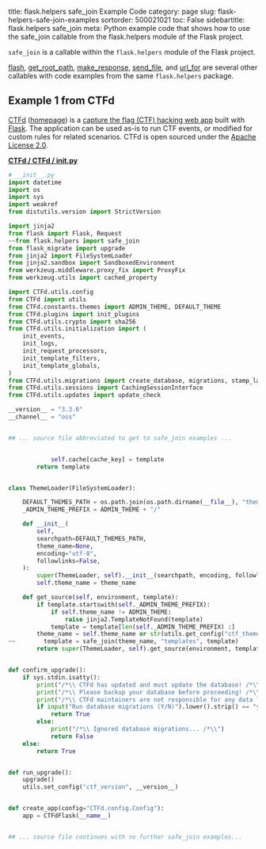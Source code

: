 title: flask.helpers safe_join Example Code
category: page
slug: flask-helpers-safe-join-examples
sortorder: 500021021
toc: False
sidebartitle: flask.helpers safe_join
meta: Python example code that shows how to use the safe_join callable from the flask.helpers module of the Flask project.


`safe_join` is a callable within the `flask.helpers` module of the Flask project.

<a href="/flask-helpers-flash-examples.html">flash</a>,
<a href="/flask-helpers-get-root-path-examples.html">get_root_path</a>,
<a href="/flask-helpers-make-response-examples.html">make_response</a>,
<a href="/flask-helpers-send-file-examples.html">send_file</a>,
and <a href="/flask-helpers-url-for-examples.html">url_for</a>
are several other callables with code examples from the same `flask.helpers` package.

## Example 1 from CTFd
[CTFd](https://github.com/CTFd/CTFd)
([homepage](https://ctfd.io/)) is a
[capture the flag (CTF) hacking web app](https://cybersecurity.att.com/blogs/security-essentials/capture-the-flag-ctf-what-is-it-for-a-newbie)
built with [Flask](/flask.html). The application can be used
as-is to run CTF events, or modified for custom rules for related
scenarios. CTFd is open sourced under the
[Apache License 2.0](https://github.com/CTFd/CTFd/blob/master/LICENSE).

[**CTFd / CTFd / __init__.py**](https://github.com/CTFd/CTFd/blob/master/./CTFd/__init__.py)

```python
# __init__.py
import datetime
import os
import sys
import weakref
from distutils.version import StrictVersion

import jinja2
from flask import Flask, Request
~~from flask.helpers import safe_join
from flask_migrate import upgrade
from jinja2 import FileSystemLoader
from jinja2.sandbox import SandboxedEnvironment
from werkzeug.middleware.proxy_fix import ProxyFix
from werkzeug.utils import cached_property

import CTFd.utils.config
from CTFd import utils
from CTFd.constants.themes import ADMIN_THEME, DEFAULT_THEME
from CTFd.plugins import init_plugins
from CTFd.utils.crypto import sha256
from CTFd.utils.initialization import (
    init_events,
    init_logs,
    init_request_processors,
    init_template_filters,
    init_template_globals,
)
from CTFd.utils.migrations import create_database, migrations, stamp_latest_revision
from CTFd.utils.sessions import CachingSessionInterface
from CTFd.utils.updates import update_check

__version__ = "3.3.0"
__channel__ = "oss"


## ... source file abbreviated to get to safe_join examples ...


            self.cache[cache_key] = template
        return template


class ThemeLoader(FileSystemLoader):

    DEFAULT_THEMES_PATH = os.path.join(os.path.dirname(__file__), "themes")
    _ADMIN_THEME_PREFIX = ADMIN_THEME + "/"

    def __init__(
        self,
        searchpath=DEFAULT_THEMES_PATH,
        theme_name=None,
        encoding="utf-8",
        followlinks=False,
    ):
        super(ThemeLoader, self).__init__(searchpath, encoding, followlinks)
        self.theme_name = theme_name

    def get_source(self, environment, template):
        if template.startswith(self._ADMIN_THEME_PREFIX):
            if self.theme_name != ADMIN_THEME:
                raise jinja2.TemplateNotFound(template)
            template = template[len(self._ADMIN_THEME_PREFIX) :]
        theme_name = self.theme_name or str(utils.get_config("ctf_theme"))
~~        template = safe_join(theme_name, "templates", template)
        return super(ThemeLoader, self).get_source(environment, template)


def confirm_upgrade():
    if sys.stdin.isatty():
        print("/*\\ CTFd has updated and must update the database! /*\\")
        print("/*\\ Please backup your database before proceeding! /*\\")
        print("/*\\ CTFd maintainers are not responsible for any data loss! /*\\")
        if input("Run database migrations (Y/N)").lower().strip() == "y":  # nosec B322
            return True
        else:
            print("/*\\ Ignored database migrations... /*\\")
            return False
    else:
        return True


def run_upgrade():
    upgrade()
    utils.set_config("ctf_version", __version__)


def create_app(config="CTFd.config.Config"):
    app = CTFdFlask(__name__)


## ... source file continues with no further safe_join examples...

```

